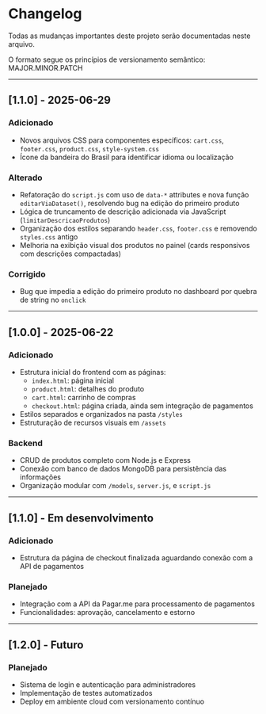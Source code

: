# Changelog

Todas as mudanças importantes deste projeto serão documentadas neste arquivo.

O formato segue os princípios de versionamento semântico: MAJOR.MINOR.PATCH

---

## [1.1.0] - 2025-06-29

### Adicionado
- Novos arquivos CSS para componentes específicos: `cart.css`, `footer.css`, `product.css`, `style-system.css`
- Ícone da bandeira do Brasil para identificar idioma ou localização

### Alterado
- Refatoração do `script.js` com uso de `data-*` attributes e nova função `editarViaDataset()`, resolvendo bug na edição do primeiro produto
- Lógica de truncamento de descrição adicionada via JavaScript (`limitarDescricaoProdutos`)
- Organização dos estilos separando `header.css`, `footer.css` e removendo `styles.css` antigo
- Melhoria na exibição visual dos produtos no painel (cards responsivos com descrições compactadas)

### Corrigido
- Bug que impedia a edição do primeiro produto no dashboard por quebra de string no `onclick`

---

## [1.0.0] - 2025-06-22

### Adicionado
- Estrutura inicial do frontend com as páginas:
  - `index.html`: página inicial
  - `product.html`: detalhes do produto
  - `cart.html`: carrinho de compras
  - `checkout.html`: página criada, ainda sem integração de pagamentos
- Estilos separados e organizados na pasta `/styles`
- Estruturação de recursos visuais em `/assets`

### Backend
- CRUD de produtos completo com Node.js e Express
- Conexão com banco de dados MongoDB para persistência das informações
- Organização modular com `/models`, `server.js`, e `script.js`

---

## [1.1.0] - Em desenvolvimento

### Adicionado
- Estrutura da página de checkout finalizada aguardando conexão com a API de pagamentos

### Planejado
- Integração com a API da Pagar.me para processamento de pagamentos
- Funcionalidades: aprovação, cancelamento e estorno

---

## [1.2.0] - Futuro

### Planejado
- Sistema de login e autenticação para administradores
- Implementação de testes automatizados
- Deploy em ambiente cloud com versionamento contínuo
